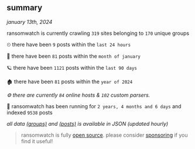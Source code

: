 
## summary
_january 13th, 2024_

ransomwatch is currently crawling `319` sites belonging to `170` unique groups

⏲ there have been `9` posts within the `last 24 hours`

🦈 there have been `81` posts within the `month of january`

🪐 there have been `1121` posts within the `last 90 days`

🏚 there have been `81` posts within the `year of 2024`

_⚙️ there are currently `84` online hosts & `102` custom parsers._

🦕 ransomwatch has been running for `2 years, 4 months and 6 days` and indexed `9538` posts

_all data  [(groups)](http://ransomwhat.telemetry.ltd/groups) and [(posts)](http://ransomwhat.telemetry.ltd/posts) is available in JSON (updated hourly)_

> ransomwatch is fully [open source](https://github.com/joshhighet/ransomwatch#ransomwatch--). please consider [sponsoring](https://github.com/sponsors/joshhighet) if you find it useful!
